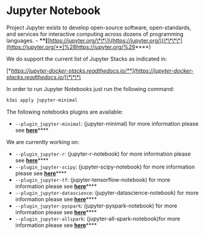 # Jupyter Notebook

Project Jupyter exists to develop open-source software, open-standards, and services for interactive computing across dozens of programming languages. - **\*\*\[**[https://jupyter.org/\*\*\]\(https://jupyter.org/\)\*\*\*\*](https://jupyter.org/**]%28https://jupyter.org/%29****)

We do support the current list of Jupyter Stacks as indicated in:

[**https://jupyter-docker-stacks.readthedocs.io/**](https://jupyter-docker-stacks.readthedocs.io/)\*\*\*\*

In order to run Jupyter Notebooks just run the following command:

```bash
k3ai apply jupyter-minimal
```

The following notebooks plugins are available:

* `--plugin_jupyter-minimal`: \(jupyter-minimal\) for more information please see [**here**](https://jupyter-docker-stacks.readthedocs.io/en/latest/using/selecting.html#jupyter-minimal-notebook)\*\*\*\*

We are currently working on:

* `--plugin_jupyter-r`:  \(jupyter-r-notebook\) for more information please see [**here**](https://jupyter-docker-stacks.readthedocs.io/en/latest/using/selecting.html#jupyter-r-notebook)\*\*\*\*
* `--plugin_jupyter-scipy`: \(jupyter-scipy-notebook\) for more information please see [**here**](https://jupyter-docker-stacks.readthedocs.io/en/latest/using/selecting.html#jupyter-scipy-notebook)\*\*\*\*
* `--plugin_jupyter-tf`:  \(jupyter-tensorflow-notebook\) for more information please see [**here**](https://jupyter-docker-stacks.readthedocs.io/en/latest/using/selecting.html#jupyter-tensorflow-notebook)\*\*\*\*
* `--plugin_jupyter-datascience`:  \(jupyter-datascience-notebook\) for more information please see [**here**](https://jupyter-docker-stacks.readthedocs.io/en/latest/using/selecting.html#jupyter-minimal-notebook)\*\*\*\*
* `--plugin_jupyter-pyspark`:  \(jupyter-pyspark-notebook\) for more information please see [**here**](https://jupyter-docker-stacks.readthedocs.io/en/latest/using/selecting.html#jupyter-pyspark-notebook)\*\*\*\*
* `--plugin_jupyter-allspark`: \(jupyter-all-spark-notebook\)for more information please see [**here**](https://jupyter-docker-stacks.readthedocs.io/en/latest/using/selecting.html#jupyter-datascience-notebook)\*\*\*\*



